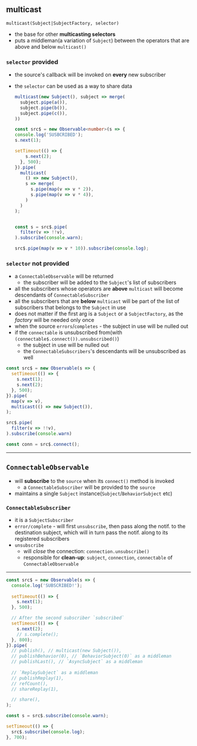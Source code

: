 ## multicast

`multicast(Subject|SubjectFactory, selector)`

* the base for other **multicasting selectors**
* puts a middleman(a variation of `Subject`) between the operators that are above and below `multicast()`

### `selector` provided

* the source's callback will be invoked on **every** new subscriber
* the `selector` can be used as a way to share data
  ```ts
  multicast(new Subject(), subject => merge(
    subject.pipe(a()),
    subject.pipe(b()),
    subject.pipe(c()),
  ))
  ``` 

  ```ts
  const src$ = new Observable<number>(s => {
  console.log('SUSBCRIBED');
  s.next(1);

  setTimeout(() => {
      s.next(2);
    }, 500);
  }).pipe(
    multicast(
      () => new Subject(),
      s => merge(
        s.pipe(map(v => v * 2)),
        s.pipe(map(v => v * 4)),
      )
    )
  );


  const s = src$.pipe(
    filter(v => !!v),
  ).subscribe(console.warn);

  src$.pipe(map(v => v * 10)).subscribe(console.log);
  ```

### `selector` not provided
  
* a `ConnectableObservable` will be returned
  * the subscriber will be added to the `Subject`'s list of subscribers
* all the subscribers whose operators are **above** `multicast` will become descendants of `ConnectableSubscriber`
* all the subscribers that are **below** `multicast` will be part of the list of subscribers that belongs to the `Subject` in use
* does not matter if the first arg is a `Subject` or a `SubjectFactory`, as the _factory_ will be needed only once
* when the source `errors`/`completes` - the subject in use will be nulled out
* if the `connectable` is unsubscribed from(with `(connectable$.connect()).unsubscribed()`)
  * the subject in use will be nulled out
  * the `ConnectableSubscribers`'s descendants will be unsubscribed as well

```ts
const src$ = new Observable(s => {
  setTimeout(() => {
    s.next(1);
    s.next(2);
  }, 500);
}).pipe(
  map(v => v),
  multicast(() => new Subject()),
);

src$.pipe(
  filter(v => !!v),
).subscribe(console.warn)

const conn = src$.connect();
```

---

## `ConnectableObservable` 

* will **subscribe** to the `source` when its `connect()` method is invoked
  * a `ConnectableSubscriber` will be provided to the `source`
* maintains a single `Subject` instance(`Subject`/`BehaviorSubject` etc)

### `ConnectableSubscriber`

* it is a `SubjectSubscriber`
* `error/complete` - will first `unsubscribe`, then pass along the notif. to the destination subject, which will in turn pass the notif. along to its registered subscribers
* `unsubscribe`
  * will _close_ the connection: `connection.unsubscribe()`
  * responsible for **clean-up**: `subject`, `connection`, `connectable` of `ConnectableObservable`

---

```ts
const src$ = new Observable(s => {
  console.log('SUBSCRIBED!');
  
  setTimeout(() => {
    s.next(1);
  }, 500);

  // After the second subscriber `subscribed`
  setTimeout(() => {
    s.next(2);
    // s.complete();
  }, 800);
}).pipe(
  // publish(), // multicast(new Subject()),
  // publishBehavior(0), // `BehaviorSubject(0)` as a middleman
  // publishLast(), // `AsyncSubject` as a middleman
  
  // `ReplaySubject` as a middleman
  // publishReplay(1),
  // refCount(),
  // shareReplay(1),

  // share(),
);

const s = src$.subscribe(console.warn);

setTimeout(() => {
  src$.subscribe(console.log);
}, 700);
```
